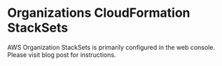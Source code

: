 # Organizations CloudFormation StackSets

AWS Organization StackSets is primarily configured in the web console. Please visit blog post for instructions.
